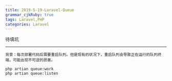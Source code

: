 ```yaml
---
title: 2019-5-19-Laravel-Queue
grammar_cjkRuby: true
tags: Laravel,PHP
categories: Laravel
---
```


待填坑

<!-- more -->

---
```
背景：每次部署代码后需要重启队列。但是现有的状况下，重启队列会导致正在运行的队列终端，可能出现不可逆的损害。

php artian queue:work
php artian queue:listen